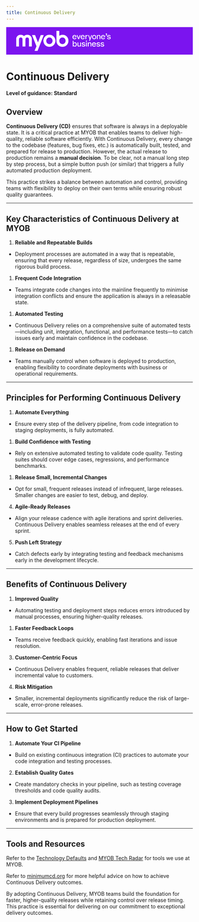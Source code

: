 ```yaml
---
title: Continuous Delivery
---
```


![MYOB Banner](../../assets/images/myob-banner.png)


# Continuous Delivery

#### Level of guidance: Standard

## Overview
**Continuous Delivery (CD)** ensures that software is always in a deployable state. It is a critical practice at MYOB that enables teams to deliver high-quality, reliable software efficiently. With Continuous Delivery, every change to the codebase (features, bug fixes, etc.) is automatically built, tested, and prepared for release to production. However, the actual release to production remains a **manual decision**. To be clear, not a manual long step by step process, but a simple button push (or similar) that triggers a fully automated production deployment.

This practice strikes a balance between automation and control, providing teams with flexibility to deploy on their own terms while ensuring robust quality guarantees.

---

## Key Characteristics of Continuous Delivery at MYOB

1. **Reliable and Repeatable Builds**
- Deployment processes are automated in a way that is repeatable, ensuring that every release, regardless of size, undergoes the same rigorous build process.

1. **Frequent Code Integration**
- Teams integrate code changes into the mainline frequently to minimise integration conflicts and ensure the application is always in a releasable state.

1. **Automated Testing**
- Continuous Delivery relies on a comprehensive suite of automated tests—including unit, integration, functional, and performance tests—to catch issues early and maintain confidence in the codebase.

1. **Release on Demand**
- Teams manually control when software is deployed to production, enabling flexibility to coordinate deployments with business or operational requirements.

---

## Principles for Performing Continuous Delivery

1. **Automate Everything**
- Ensure every step of the delivery pipeline, from code integration to staging deployments, is fully automated.

1. **Build Confidence with Testing**
- Rely on extensive automated testing to validate code quality. Testing suites should cover edge cases, regressions, and performance benchmarks.

1. **Release Small, Incremental Changes**
- Opt for small, frequent releases instead of infrequent, large releases. Smaller changes are easier to test, debug, and deploy.

4. **Agile-Ready Releases**
- Align your release cadence with agile iterations and sprint deliveries. Continuous Delivery enables seamless releases at the end of every sprint.

5. **Push Left Strategy**
- Catch defects early by integrating testing and feedback mechanisms early in the development lifecycle.

---

## Benefits of Continuous Delivery

1. **Improved Quality**
- Automating testing and deployment steps reduces errors introduced by manual processes, ensuring higher-quality releases.

1. **Faster Feedback Loops**
- Teams receive feedback quickly, enabling fast iterations and issue resolution.

3. **Customer-Centric Focus**
- Continuous Delivery enables frequent, reliable releases that deliver incremental value to customers.

4. **Risk Mitigation**
- Smaller, incremental deployments significantly reduce the risk of large-scale, error-prone releases.

---

## How to Get Started

1. **Automate Your CI Pipeline**
- Build on existing continuous integration (CI) practices to automate your code integration and testing processes.

2. **Establish Quality Gates**
- Create mandatory checks in your pipeline, such as testing coverage thresholds and code quality audits.

3. **Implement Deployment Pipelines**
- Ensure that every build progresses seamlessly through staging environments and is prepared for production deployment.


---

## Tools and Resources
Refer to the [Technology Defaults](https://myobconfluence.atlassian.net/wiki/x/QwHLDwI) and [MYOB Tech Radar](https://tech-radar.myob.com/) for tools we use at MYOB.

Refer to [minimumcd.org](https://minimumcd.org/minimumcd/) for more helpful advice on how to achieve Continuous Delivery outcomes.

By adopting Continuous Delivery, MYOB teams build the foundation for faster, higher-quality releases while retaining control over release timing. This practice is essential for delivering on our commitment to exceptional delivery outcomes.
